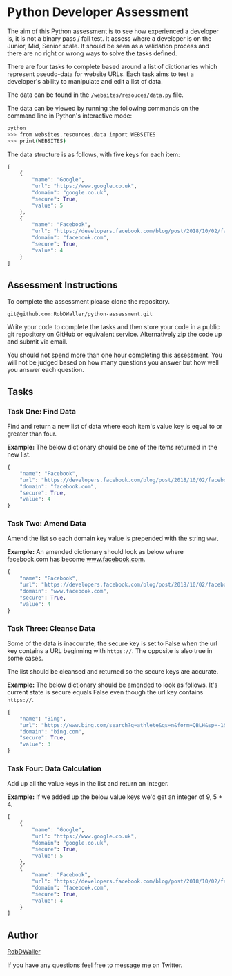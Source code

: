 # Python Developer Assessment

The aim of this Python assessment is to see how experienced a developer is, it is not a binary pass / fail test. It assess where a developer is on the Junior, Mid, Senior scale. It should be seen as a validation process and there are no right or wrong ways to solve the tasks defined.

There are four tasks to complete based around a list of dictionaries which represent pseudo-data for website URLs. Each task aims to test a developer's ability to manipulate and edit a list of data.

The data can be found in the `/websites/resouces/data.py` file.

The data can be viewed by running the following commands on the command line in Python's interactive mode:

```bash
python
>>> from websites.resources.data import WEBSITES
>>> print(WEBSITES)
```

The data structure is as follows, with five keys for each item:

```python
[
    {
        "name": "Google",
        "url": "https://www.google.co.uk",
        "domain": "google.co.uk",
        "secure": True,
        "value": 5
    },
    {
        "name": "Facebook",
        "url": "https://developers.facebook.com/blog/post/2018/10/02/facebook-login-update/",
        "domain": "facebook.com",
        "secure": True,
        "value": 4
    }
]
```

## Assessment Instructions

To complete the assessment please clone the repository.

```
git@github.com:RobDWaller/python-assessment.git
```

Write your code to complete the tasks and then store your code in a public git repository on GitHub or equivalent service. Alternatively zip the code up and submit via email.

You should not spend more than one hour completing this assessment. You will not be judged based on how many questions you answer but how well you answer each question.

## Tasks

### Task One: Find Data

Find and return a new list of data where each item's value key is equal to or greater than four.

**Example:** The below dictionary should be one of the items returned in the new list.

```python
{
    "name": "Facebook",
    "url": "https://developers.facebook.com/blog/post/2018/10/02/facebook-login-update/",
    "domain": "facebook.com",
    "secure": True,
    "value": 4
}
```

### Task Two: Amend Data

Amend the list so each domain key value is prepended with the string `www.`

**Example:** An amended dictionary should look as below where facebook.com has become www.facebook.com.

```python
{
    "name": "Facebook",
    "url": "https://developers.facebook.com/blog/post/2018/10/02/facebook-login-update/",
    "domain": "www.facebook.com",
    "secure": True,
    "value": 4
}
```

### Task Three: Cleanse Data

Some of the data is inaccurate, the secure key is set to False when the url key contains a URL beginning with `https://`. The opposite is also true in some cases.

The list should be cleansed and returned so the secure keys are accurate.

**Example:** The below dictionary should be amended to look as follows. It's current state is secure equals False even though the url key contains `https://`.

```python
{
    "name": "Bing",
    "url": "https://www.bing.com/search?q=athlete&qs=n&form=QBLH&sp=-1&pq=athlete&sc=8-7&sk=&cvid=53830DD7FB2E47B7A5D9CF27F106BC9A",
    "domain": "bing.com",
    "secure": True,
    "value": 3
}
```

### Task Four: Data Calculation

Add up all the value keys in the list and return an integer.

**Example:** If we added up the below value keys we'd get an integer of 9, 5 + 4.

```python
[
    {
        "name": "Google",
        "url": "https://www.google.co.uk",
        "domain": "google.co.uk",
        "secure": True,
        "value": 5
    },
    {
        "name": "Facebook",
        "url": "https://developers.facebook.com/blog/post/2018/10/02/facebook-login-update/",
        "domain": "facebook.com",
        "secure": True,
        "value": 4
    }
]
```

## Author

[RobDWaller](https://twitter.com/RobDWaller)

If you have any questions feel free to message me on Twitter.
